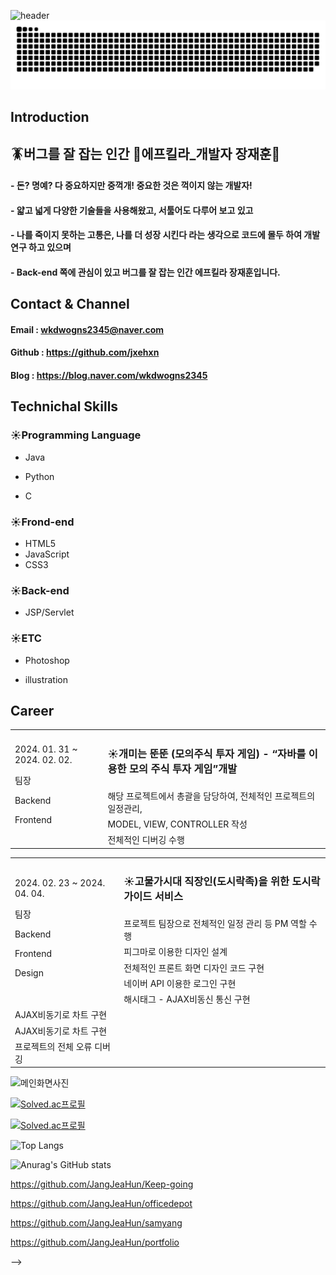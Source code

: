  ![header](https://capsule-render.vercel.app/api?type=waving&color=gradient&height=300&section=header&text=JaeHunJang%20&fontSize=90&animation=blinking)
![snake gif](https://github.com/jxehxn/jxehxn/blob/output/github-contribution-grid-snake.svg)

<div align=left>
  
<h2>Introduction</h2>

  ## 🪳버그를 잘 잡는 인간 🔫에프킬라_개발자 장재훈👋 
  
  
  #### - 돈? 명예? 다 중요하지만 중꺽개! 중요한 것은 꺽이지 않는 개발자!
  
  #### - 얇고 넓게 다양한 기술들을 사용해왔고, 서툴어도 다루어 보고 있고

  #### - 나를 죽이지 못하는 고통은, 나를 더 성장 시킨다 라는 생각으로 코드에 몰두 하여 개발 연구 하고 있으며
  
  #### - Back-end 쪽에 관심이 있고 버그를 잘 잡는 인간 에프킬라 장재훈입니다.


<h2>Contact & Channel</h2>

#### Email : wkdwogns2345@naver.com
#### Github : https://github.com/jxehxn
#### Blog :  https://blog.naver.com/wkdwogns2345 

<h2>Technichal Skills</h2>

### ☀️Programming Language
  - Java

  - Python

  - C


### ☀️Frond-end
  - HTML5
  - JavaScript
  - CSS3

### ☀️Back-end
  - JSP/Servlet

### ☀️ETC
  - Photoshop

  - illustration

<h2>Career</h2>

<table>
<tr>
 <td rowspan=4>
  2024. 01. 31 ~ 2024. 02. 02.
  <p>팀장</p> 
  <p>Backend</p> 
  <p>Frontend</p>
 </td>
 <td >
  <h3>
   
  ☀️개미는 뚠뚠 (모의주식 투자 게임) - “자바를 이용한 모의 주식 투자 게임”개발
  </h3>
 </td>
</tr>

<tr>
 <td>
      해당 프로젝트에서 총괄을 담당하여, 전체적인 프로젝트의 일정관리, 
 </td>    
</tr>

<tr>
 <td>
      MODEL, VIEW, CONTROLLER 작성
 </td>    
</tr>

<tr>
 <td>
      전체적인 디버깅 수행
 </td>    
</tr>

</table>


<table>
 
<tr>
 <td rowspan=6>
  2024. 02. 23 ~ 2024. 04. 04. 
  <p>팀장</p>
  <p>Backend</p> 
  <p>Frontend</p>
  <p>Design</p> 
  
 </td>
 <td >
  <h3>
   
  ☀️고물가시대 직장인(도시락족)을 위한 도시락 가이드 서비스
  </h3>
 </td>
</tr>

<tr>
 <td>
      프로젝트 팀장으로 전체적인 일정 관리 등 PM 역할 수행 
 </td>    
</tr>



<tr>
 <td>
      피그마로 이용한 디자인 설계
 </td>    
</tr>



<tr>
 <td>
      전체적인 프론트 화면 디자인 코드 구현
 </td>    
</tr>

<tr>
 <td>
      네이버 API 이용한 로그인 구현
 </td>    
</tr>

<tr>
 <td>
      해시태그 - AJAX비동신 통신 구현
 </td>    
</tr>

<tr>
 <td>
      AJAX비동기로 차트 구현
 </td>    
</tr>

<tr>
 <td>
      AJAX비동기로 차트 구현
 </td>    
</tr>

<tr>
 <td>
      프로젝트의 전체 오류 디버깅
 </td>    
</tr>
</table>
      
![메인화면사진](https://github.com/jxehxn/jxehxn/assets/26495915/cf5ed74d-5d2a-496c-895e-3c33dd7cde4d)





</div>



<div>



[![Solved.ac프로필](http://mazassumnida.wtf/api/mini/generate_badge?boj=luvsoul)](https://solved.ac/luvsoul)

[![Solved.ac프로필](http://mazassumnida.wtf/api/v2/generate_badge?boj=luvsoul)](https://solved.ac/luvsoul)

![Top Langs](https://github-readme-stats.vercel.app/api/top-langs/?username=jxehxn&layout=compact)

![Anurag's GitHub stats](https://github-readme-stats.vercel.app/api?username=jxehxn&show_icons=true&theme=dark)



https://github.com/JangJeaHun/Keep-going

https://github.com/JangJeaHun/officedepot

https://github.com/JangJeaHun/samyang

https://github.com/JangJeaHun/portfolio

-->
</div>
